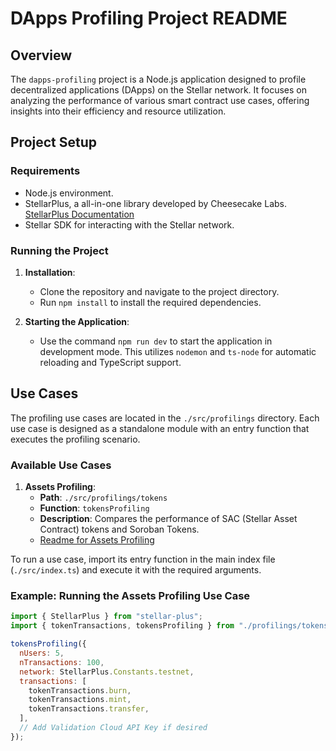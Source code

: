 # DApps Profiling Project README

## Overview

The `dapps-profiling` project is a Node.js application designed to profile decentralized applications (DApps) on the Stellar network. It focuses on analyzing the performance of various smart contract use cases, offering insights into their efficiency and resource utilization.

## Project Setup

### Requirements

- Node.js environment.
- StellarPlus, a all-in-one library developed by Cheesecake Labs. [StellarPlus Documentation](https://cheesecake-labs.gitbook.io/stellar-plus/?utm_source=github&utm_medium=codigo-fonte)
- Stellar SDK for interacting with the Stellar network.

### Running the Project

1. **Installation**:

   - Clone the repository and navigate to the project directory.
   - Run `npm install` to install the required dependencies.

2. **Starting the Application**:
   - Use the command `npm run dev` to start the application in development mode. This utilizes `nodemon` and `ts-node` for automatic reloading and TypeScript support.

## Use Cases

The profiling use cases are located in the `./src/profilings` directory. Each use case is designed as a standalone module with an entry function that executes the profiling scenario.

### Available Use Cases

1. **Assets Profiling**:
   - **Path**: `./src/profilings/tokens`
   - **Function**: `tokensProfiling`
   - **Description**: Compares the performance of SAC (Stellar Asset Contract) tokens and Soroban Tokens.
   - [Readme for Assets Profiling](./src/profilings/tokens/readme.md)

To run a use case, import its entry function in the main index file (`./src/index.ts`) and execute it with the required arguments.

### Example: Running the Assets Profiling Use Case

```javascript
import { StellarPlus } from "stellar-plus";
import { tokenTransactions, tokensProfiling } from "./profilings/tokens";

tokensProfiling({
  nUsers: 5,
  nTransactions: 100,
  network: StellarPlus.Constants.testnet,
  transactions: [
    tokenTransactions.burn,
    tokenTransactions.mint,
    tokenTransactions.transfer,
  ],
  // Add Validation Cloud API Key if desired
});
```
